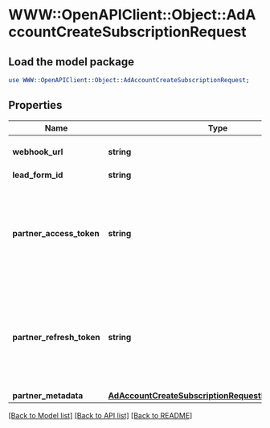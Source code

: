 # WWW::OpenAPIClient::Object::AdAccountCreateSubscriptionRequest

## Load the model package
```perl
use WWW::OpenAPIClient::Object::AdAccountCreateSubscriptionRequest;
```

## Properties
Name | Type | Description | Notes
------------ | ------------- | ------------- | -------------
**webhook_url** | **string** | Standard HTTPS webhook URL. | 
**lead_form_id** | **string** | Lead form ID. | [optional] 
**partner_access_token** | **string** | Partner access token. Only for clients that requires authentication. We recommend to avoid this param. | [optional] 
**partner_refresh_token** | **string** | Partner refresh token. Only for clients that requires authentication. We recommend to avoid this param. | [optional] 
**partner_metadata** | [**AdAccountCreateSubscriptionRequestPartnerMetadata**](AdAccountCreateSubscriptionRequestPartnerMetadata.md) |  | [optional] 

[[Back to Model list]](../README.md#documentation-for-models) [[Back to API list]](../README.md#documentation-for-api-endpoints) [[Back to README]](../README.md)


